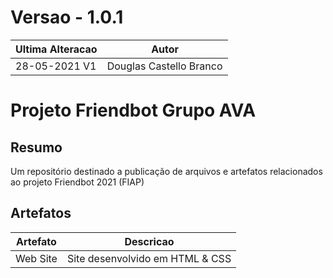 # Versao - 1.0.1

|Ultima Alteracao|Autor|
|----------------|-----|
|28-05-2021 V1|Douglas Castello Branco

# Projeto Friendbot Grupo AVA

## Resumo
Um repositório destinado a publicação de arquivos e artefatos relacionados ao projeto Friendbot 2021 (FIAP)

## Artefatos
Artefato | Descricao |
--- | --- |
Web Site | Site desenvolvido em HTML & CSS |
